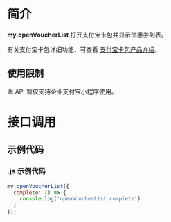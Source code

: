 # 简介

**my.openVoucherList** 打开支付宝卡包并显示优惠券列表。

有关支付宝卡包详细功能，可查看 [支付宝卡包产品介绍](https://opendocs.alipay.com/open/199/105225)。

## 使用限制

此 API 暂仅支持企业支付宝小程序使用。

# 接口调用

## 示例代码

### .js 示例代码

```javascript
my.openVoucherList({
  complete: () => {
    console.log('openVoucherList complete')
  }
});
```
